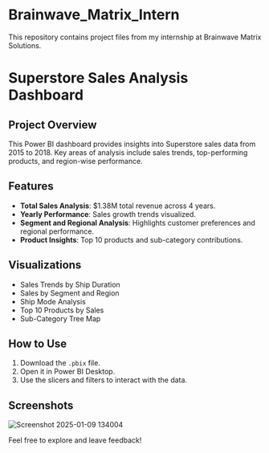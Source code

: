 # Brainwave_Matrix_Intern
This repository contains project files from my internship at Brainwave Matrix Solutions.

# Superstore Sales Analysis Dashboard

## Project Overview
This Power BI dashboard provides insights into Superstore sales data from 2015 to 2018. Key areas of analysis include sales trends, top-performing products, and region-wise performance.

## Features
- **Total Sales Analysis**: $1.38M total revenue across 4 years.
- **Yearly Performance**: Sales growth trends visualized.
- **Segment and Regional Analysis**: Highlights customer preferences and regional performance.
- **Product Insights**: Top 10 products and sub-category contributions.

## Visualizations
- Sales Trends by Ship Duration
- Sales by Segment and Region
- Ship Mode Analysis
- Top 10 Products by Sales
- Sub-Category Tree Map

## How to Use
1. Download the `.pbix` file.
2. Open it in Power BI Desktop.
3. Use the slicers and filters to interact with the data.

## Screenshots
![Screenshot 2025-01-09 134004](https://github.com/user-attachments/assets/e39ac852-4daf-4cec-81b1-40a5fa8b1bd8)

Feel free to explore and leave feedback!  
